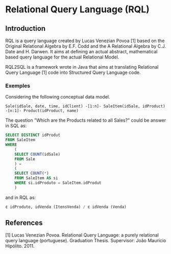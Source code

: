 # Relational Query Language (RQL)

## Introduction

RQL is a query language created by Lucas Venezian Povoa [1] based on the Original Relational Algebra by E.F. Codd and the A Relational Algebra by C.J. Date and H. Darwen. It aims at defining an actual abstract, mathematical based query language for the actual Relational Model.

RQL2SQL is a framework wrote in Java that aims at translating Relational Query Language [1] code into Structured Query Language code.

### Exemples

Considering the following conceptual data model.

```
Sale(idSale, date, time, idClient) -[1:n]- SaleItem(idSale, idProduct) -[n:1]- Product(idProduct, name)
```

The question "Which are the Products related to all Sales?" could be answer in SQL as: 

```SQL
SELECT DISTINCT idProdut
FROM SaleItem
WHERE 
    (
	SELECT COUNT(idSale)
	FROM Sale
    ) = 
    (
	SELECT COUNT(*)
	FROM SaleItem AS si
	WHERE si.idProduto = SaleItem.idProdut
    )
```

and in RQL as:

```SQL
¢ idProduto, idVenda (ItensVenda) / ¢ idVenda (Venda)
```
## References

[1] Lucas Venezian Povoa. Relational Query Language: a purely relational query language (portuguese). Graduation Thesis. Supervisor: João Maurício Hipólito. 2011.
